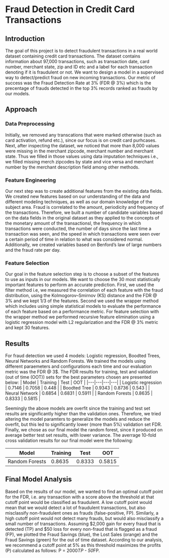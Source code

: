 # Fraud Detection in Credit Card Transactions
## Introduction
The goal of this project is to detect fraudulent transactions in a real world dataset containing credit card transactions. The dataset contains information about 97,000 transactions, such as transaction date, card number, merchant state, zip and ID etc and a label for each transaction denoting if it is fraudulent or not. We want to design a model in a supervised way to detect/predict fraud on new incoming transactions. Our metric of success was the Fraud Detection Rate at 3% (FDR @ 3%) which is the precentage of frauds detected in the top 3% records ranked as frauds by our models.
## Approach
### Data Preprocessing
Initially, we removed any transcations that were marked otherwise (such as card activation, refund etc.), since our focus is on credit card purhcases. Next, after inspecting the dataset, we noticed that more than 8,000 values were missing in the merchant zipcode, merchant number and merchant state. Thus we filled in those values using data imputation techniques i.e., we filled missing merch zipcodes by state and vice versa and merchant number by the merchant description field among other methods. 
### Feature Engineering 
Our next step was to create additional features from the existing data fields. We created new features based on our understanding of the data and different modeling techniques, as well as our domain knowledge of the subject area. Fraud is correlated to the amount, periodicity and frequency of the transactions. Therefore, we built a number of candidate variables based on the data fields in the original dataset as they applied to the concepts of the monetary amount of the transactionsl, the frequency in which transactions were conducted, the number of days since the last time a transaction was seen, and the speed in which transactions were seen over a certain period of time in relation to what was considered normal. Additionally, we created variables based on Benford’s law of large numbers and the fraud rate per day.
### Feature Selection
Our goal in the feature selection step is to choose a subset of the features to use as inputs in our models. We want to choose the 30 most statistically important features to perform an accurate prediction. First, we used the filter method i.e, we measured the correlation of each feature with the fraud distribution, using the Kolmogorov–Smirnov (KS) distance and the FDR @ 3% and we kept 1/3 of the features. Second we used the wrapper method which includes using simple statistical models to evaluate the performance of each feature based on a performance metric. For feature selection with the wrapper method we performed recursive feature elimination using a logistic regression model with L2 regularization and the FDR @ 3% metric and kept 30 features.
## Results
For fraud detection we used 4 models: Logistic regression, Boodted Trees, Neural Networks and Random Forests. We trained the models using different paraemeters and configurations each time and our evaluation metric was the FDR @ 3$. The FDR results for training, test and validation (out of time (OOT)) sets for the best parameters chosen are presented below:
| Model | Training | Test | OOT |
|---|---|---|---|
| Logistic regression | 0.7146 | 0.7058 | 0.448 |
| Boodted Tree | 0.9343 | 0.8736 | 0.543 |
| Neural Network | 0.6854 | 0.6831 | 0.5911 |
| Random Forests | 0.8635 | 0.8333 | 0.5815 |  

Seemingly the above models are overfit since the training and test set results are significantly higher than the validation ones. Therefore, we tried altering the model paramters to generalize the models and reduce the overfit, but this led to significantly lower (more than 5%) validation set FDR. Finally, we chose as our final model the random forest, since it produced on average better test set results, with lower variance. The averrage 10-fold cross validation results for our final model were the following:  

| Model | Training | Test | OOT |
|---|---|---|---|
| Random Forests | 0.8635 | 0.8333 | 0.5815 |  

## Final Model Analysis
Based on the results of our model, we wanted to find an optimal cutoff point for the FDR, i.e. any transaction with a score above the threshold at that cutoff point would be classified as fraudulent. A low cutoff point would mean that we would detect a lot of fraudulent transactions, but also misclassify non-fraudulent ones as frauds (false-positive, FP). Similarly, a high cutoff point would not detect many frauds, but would also misclassify a small number of transactions. Assuming $2,000 gain for every fraud that is detected (TP) and $50 loss for every non-fraud that is flagged as a fraud (FP), we plotted the Fraud Savings (blue), the Lost Sales (orange) and the Fraud Savings (green) for the out of time dataset. According to our analysis, we recommend a cutoff point at 5% as this threshold maximizes the profits (P) calculated as follows: P = 2000*TP - 50*FP. 

